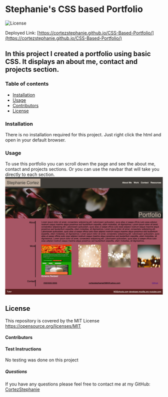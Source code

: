 
#  Stephanie's CSS based Portfolio
![License](https://img.shields.io/badge/License-MIT-yellow.svg)

Deployed Link: [https://cortezstephanie.github.io/CSS-Based-Portfolio/](https://cortezstephanie.github.io/CSS-Based-Portfolio/)
##  In this project I created a portfolio using basic CSS. It displays an about me, contact and projects section. 
### Table of contents
- [Installation](#installation)
- [Usage](#usage)
- [Contributors](#contributors)
- [License](#license)
### Installation
There is no installation required for this project. Just right click the html and open in your default browser. 
### Usage
To use this portfolio you can scroll down the page and see the about me, contact and projects sections. Or you can use the navbar that will take you directly to each section. 
![portfolio](/CSS/portfoliocss.png "portfolio")
## License
This repository is covered by the MIT License  <br> 
https://opensource.org/licenses/MIT
#### Contributors

#### Test Instructions
No testing was done on this project
##### Questions
If you have any questions please feel free to contact me at my GitHub: [CortezStephanie](https://github.com/CortezStephanie)
